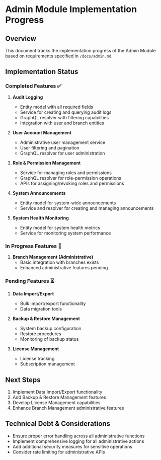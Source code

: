 # Admin Module Implementation Progress

## Overview
This document tracks the implementation progress of the Admin Module based on requirements specified in `/docs/admin.md`.

## Implementation Status

### Completed Features ✅

1. **Audit Logging**
   - Entity model with all required fields
   - Service for creating and querying audit logs
   - GraphQL resolver with filtering capabilities
   - Integration with user and branch entities

2. **User Account Management**
   - Administrative user management service
   - User filtering and pagination
   - GraphQL resolver for user administration

3. **Role & Permission Management**
   - Service for managing roles and permissions
   - GraphQL resolver for role-permission operations
   - APIs for assigning/revoking roles and permissions

4. **System Announcements**
   - Entity model for system-wide announcements
   - Service and resolver for creating and managing announcements

5. **System Health Monitoring**
   - Entity model for system health metrics
   - Service for monitoring system performance

### In Progress Features 🔄

1. **Branch Management (Administrative)**
   - Basic integration with branches exists
   - Enhanced administrative features pending

### Pending Features ⏳

1. **Data Import/Export**
   - Bulk import/export functionality
   - Data migration tools

2. **Backup & Restore Management**
   - System backup configuration
   - Restore procedures
   - Monitoring of backup status

3. **License Management**
   - License tracking
   - Subscription management

## Next Steps

1. Implement Data Import/Export functionality
2. Add Backup & Restore Management features
3. Develop License Management capabilities
4. Enhance Branch Management administrative features

## Technical Debt & Considerations

- Ensure proper error handling across all administrative functions
- Implement comprehensive logging for all administrative actions
- Add additional security measures for sensitive operations
- Consider rate limiting for administrative APIs
